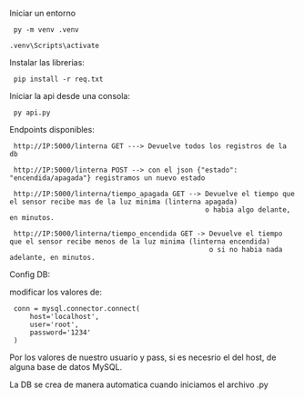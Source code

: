 Iniciar un entorno

     py -m venv .venv
  
    .venv\Scripts\activate

Instalar las librerias:

     pip install -r req.txt

Iniciar la api desde una consola:

     py api.py

Endpoints disponibles:

     http://IP:5000/linterna GET ---> Devuelve todos los registros de la db

     http://IP:5000/linterna POST --> con el json {"estado": "encendida/apagada"} registramos un nuevo estado

     http://IP:5000/linterna/tiempo_apagada GET --> Devuelve el tiempo que el sensor recibe mas de la luz minima (linterna apagada)
                                                    o habia algo delante, en minutos.

     http://IP:5000/linterna/tiempo_encendida GET -> Devuelve el tiempo que el sensor recibe menos de la luz minima (linterna encendida)
                                                     o si no habia nada adelante, en minutos.

Config DB:
     
modificar los valores de:
     
     conn = mysql.connector.connect(
         host='localhost',
         user='root',
         password='1234'
     )

Por los valores de nuestro usuario y pass, si es necesrio el del host, de alguna base de datos MySQL.

La DB se crea de manera automatica cuando iniciamos el archivo .py
